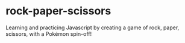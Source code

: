 # rock-paper-scissors
Learning and practicing Javascript by creating a game of rock, paper, scissors, with a Pokémon spin-off!
